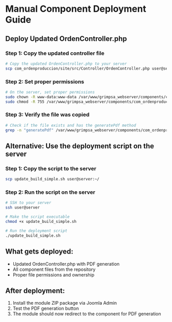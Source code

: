 # Manual Component Deployment Guide

## Deploy Updated OrdenController.php

### Step 1: Copy the updated controller file
```bash
# Copy the updated OrdenController.php to your server
scp com_ordenproduccion/site/src/Controller/OrdenController.php user@server:/var/www/grimpsa_webserver/components/com_ordenproduccion/site/src/Controller/
```

### Step 2: Set proper permissions
```bash
# On the server, set proper permissions
sudo chown -R www-data:www-data /var/www/grimpsa_webserver/components/com_ordenproduccion/
sudo chmod -R 755 /var/www/grimpsa_webserver/components/com_ordenproduccion/
```

### Step 3: Verify the file was copied
```bash
# Check if the file exists and has the generatePdf method
grep -n "generatePdf" /var/www/grimpsa_webserver/components/com_ordenproduccion/site/src/Controller/OrdenController.php
```

## Alternative: Use the deployment script on the server

### Step 1: Copy the script to the server
```bash
scp update_build_simple.sh user@server:~/
```

### Step 2: Run the script on the server
```bash
# SSH to your server
ssh user@server

# Make the script executable
chmod +x update_build_simple.sh

# Run the deployment script
./update_build_simple.sh
```

## What gets deployed:
- Updated OrdenController.php with PDF generation
- All component files from the repository
- Proper file permissions and ownership

## After deployment:
1. Install the module ZIP package via Joomla Admin
2. Test the PDF generation button
3. The module should now redirect to the component for PDF generation
